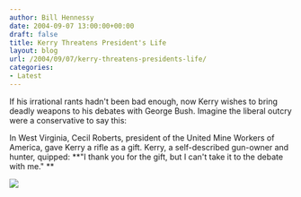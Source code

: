 ```yaml
---
author: Bill Hennessy
date: 2004-09-07 13:00:00+00:00
draft: false
title: Kerry Threatens President's Life
layout: blog
url: /2004/09/07/kerry-threatens-presidents-life/
categories:
- Latest
---
```


If his irrational rants hadn't been bad enough, now Kerry wishes to bring deadly weapons to his debates with George Bush. Imagine the liberal outcry were a conservative to say this:




In West Virginia, Cecil Roberts, president of the United Mine Workers of America, gave Kerry a rifle as a gift. Kerry, a self-described gun-owner and hunter, quipped: **"I thank you for the gift, but I can't take it to the debate with me." **

![](https://blog.billhennessy.com/aggbug.aspx?PostID=586)

